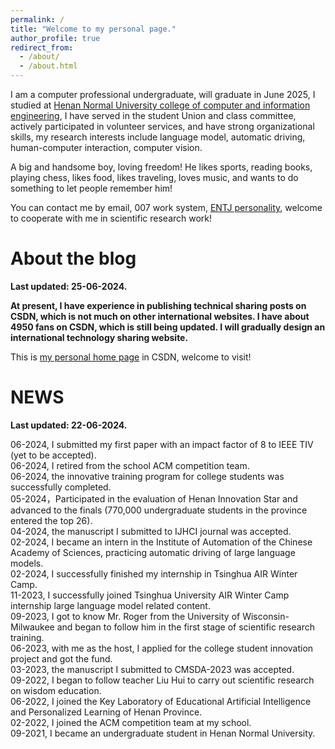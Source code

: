 ```yaml
---
permalink: /
title: "Welcome to my personal page."
author_profile: true
redirect_from: 
  - /about/
  - /about.html
---
```


I am a computer professional undergraduate, will graduate in June 2025, I studied at [Henan Normal University college of computer and information engineering](https://www.htu.edu.cn/cs/main.htm), I have served in the student Union and class committee, actively participated in volunteer services, and have strong organizational skills, my research interests include language model, automatic driving, human-computer interaction, computer vision.

A big and handsome boy, loving freedom! He likes sports, reading books, playing chess, likes food, likes traveling, loves music, and wants to do something to let people remember him!

You can contact me by email, 007 work system, [ENTJ personality](https://en.wikipedia.org/wiki/Myers%E2%80%93Briggs_Type_Indicator), welcome to cooperate with me in scientific research work!

# About the blog

**Last updated: 25-06-2024.**

**At present, I have experience in publishing technical sharing posts on CSDN, which is not much on other international websites. I have about 4950 fans on CSDN, which is still being updated. I will gradually design an international technology sharing website.**

This is [my personal home page](https://blog.csdn.net/weixin_62075168?spm=1010.2135.3001.5343) in CSDN, welcome to visit!



# NEWS

**Last updated: 22-06-2024.**



06-2024, I submitted my first paper with an impact factor of 8 to IEEE TIV (yet to be accepted).\
06-2024, I retired from the school ACM competition team.\
06-2024, the innovative training program for college students was successfully completed.\
05-2024，Participated in the evaluation of Henan Innovation Star and advanced to the finals (770,000 undergraduate students in the province entered the top 26).\
04-2024, the manuscript I submitted to IJHCI journal was accepted.\
02-2024, I became an intern in the Institute of Automation of the Chinese Academy of Sciences, practicing automatic driving of large language models.\
02-2024, I successfully finished my internship in Tsinghua AIR Winter Camp.\
11-2023, I successfully joined Tsinghua University AIR Winter Camp internship large language model related content.\
09-2023, I got to know Mr. Roger from the University of Wisconsin-Milwaukee and began to follow him in the first stage of scientific research training.\
06-2023, with me as the host, I applied for the college student innovation project and got the fund.\
03-2023, the manuscript I submitted to CMSDA-2023 was accepted.\
09-2022, I began to follow teacher Liu Hui to carry out scientific research on wisdom education.\
06-2022, I joined the Key Laboratory of Educational Artificial Intelligence and Personalized Learning of Henan Province.\
02-2022, I joined the ACM competition team at my school.\
09-2021, I became an undergraduate student in Henan Normal University.
